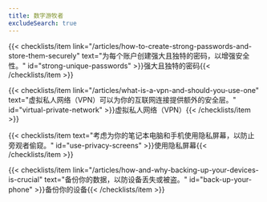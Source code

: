 ```yaml
---
title: 数字游牧者
excludeSearch: true
---
```

{{< checklists/item link="/articles/how-to-create-strong-passwords-and-store-them-securely" text="为每个账户创建强大且独特的密码，以增强安全性。" id="strong-unique-passwords" >}}强大且独特的密码{{< /checklists/item >}}

{{< checklists/item link="/articles/what-is-a-vpn-and-should-you-use-one" text="虚拟私人网络（VPN）可以为你的互联网连接提供额外的安全层。" id="virtual-private-network" >}}虚拟私人网络（VPN）{{< /checklists/item >}}

{{< checklists/item text="考虑为你的笔记本电脑和手机使用隐私屏幕，以防止旁观者偷窥。" id="use-privacy-screens" >}}使用隐私屏幕{{< /checklists/item >}}

{{< checklists/item link="/articles/how-and-why-backing-up-your-devices-is-crucial" text="备份你的数据，以防设备丢失或被盗。" id="back-up-your-phone" >}}备份你的设备{{< /checklists/item >}}